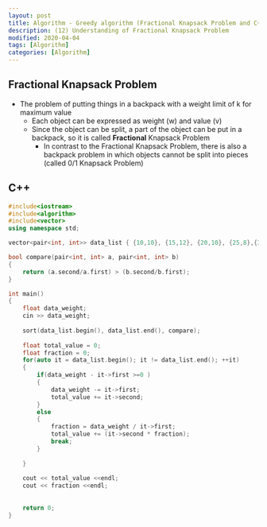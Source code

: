 ```yaml
---
layout: post
title: Algorithm - Greedy algorithm (Fractional Knapsack Problem and C++)
description: (12) Understanding of Fractional Knapsack Problem
modified: 2020-04-04
tags: [Algorithm]
categories: [Algorithm]
---
```


## Fractional Knapsack Problem
- The problem of putting things in a backpack with a weight limit of k for maximum value  
	- Each object can be expressed as weight (w) and value (v)  
	- Since the object can be split, a part of the object can be put in a backpack, so it is called **Fractional** Knapsack Problem  
		- In contrast to the Fractional Knapsack Problem, there is also a backpack problem in which objects cannot be split into pieces (called 0/1 Knapsack Problem)  

## C++

```c++
#include<iostream>
#include<algorithm>
#include<vector>
using namespace std;

vector<pair<int, int>> data_list { {10,10}, {15,12}, {20,10}, {25,8},{30,5} };

bool compare(pair<int, int> a, pair<int, int> b)
{
	return (a.second/a.first) > (b.second/b.first); 
}

int main()
{
	float data_weight;
	cin >> data_weight;
	
	sort(data_list.begin(), data_list.end(), compare);
	
	float total_value = 0;
	float fraction = 0;
	for(auto it = data_list.begin(); it != data_list.end(); ++it)
	{
		if(data_weight - it->first >=0 )
		{
			data_weight -= it->first;
			total_value += it->second;
		}
		else
		{
			fraction = data_weight / it->first;
			total_value += (it->second * fraction);
			break;
		}
		
	}
	
	cout << total_value <<endl;
	cout << fraction <<endl;
	
	
	return 0;
}
```